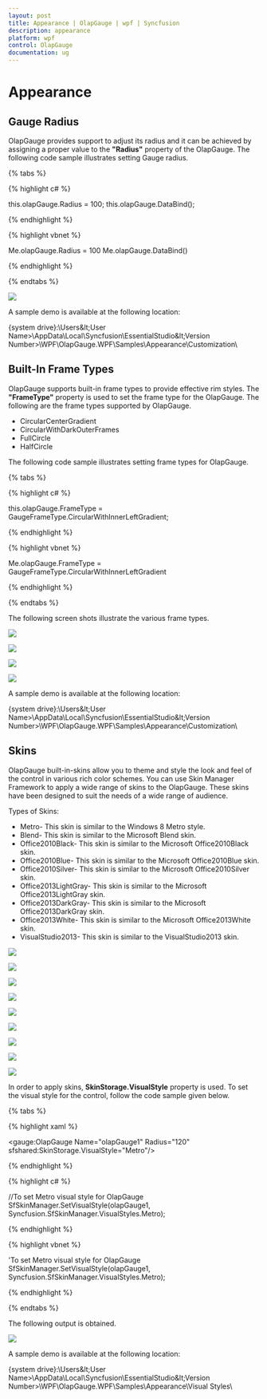 ```yaml
---
layout: post
title: Appearance | OlapGauge | wpf | Syncfusion
description: appearance
platform: wpf
control: OlapGauge
documentation: ug
---
```


# Appearance

## Gauge Radius

OlapGauge provides support to adjust its radius and it can be achieved by assigning a proper value to the **"Radius"** property of the OlapGauge. The following code sample illustrates setting Gauge radius.

{% tabs %}

{% highlight c# %}
 
this.olapGauge.Radius = 100;
this.olapGauge.DataBind();

{% endhighlight %}

{% highlight vbnet %}
 
Me.olapGauge.Radius = 100
Me.olapGauge.DataBind()

{% endhighlight %}

{% endtabs %}

![](Appearance_images/Appearance_img1.png)

A sample demo is available at the following location:

{system drive}:\Users\&lt;User Name&gt;\AppData\Local\Syncfusion\EssentialStudio\&lt;Version Number&gt;\WPF\OlapGauge.WPF\Samples\Appearance\Customization\

## Built-In Frame Types

OlapGauge supports built-in frame types to provide effective rim styles. The **"FrameType"** property is used to set the frame type for the OlapGauge. The following are the frame types supported by OlapGauge.

* CircularCenterGradient
* CircularWithDarkOuterFrames
* FullCircle 
* HalfCircle 

The following code sample illustrates setting frame types for OlapGauge.

{% tabs %}

{% highlight c# %}
 
this.olapGauge.FrameType = GaugeFrameType.CircularWithInnerLeftGradient;

{% endhighlight %}

{% highlight vbnet %}
  
Me.olapGauge.FrameType = GaugeFrameType.CircularWithInnerLeftGradient

{% endhighlight %}

{% endtabs %}

The following screen shots illustrate the various frame types.

![](Appearance_images/Appearance_img2.png)

![](Appearance_images/Appearance_img3.png)

![](Appearance_images/Appearance_img4.png)

![](Appearance_images/Appearance_img5.png)

A sample demo is available at the following location:

{system drive}:\Users\&lt;User Name&gt;\AppData\Local\Syncfusion\EssentialStudio\&lt;Version Number&gt;\WPF\OlapGauge.WPF\Samples\Appearance\Customization\

## Skins

OlapGauge built-in-skins allow you to theme and style the look and feel of the control in various rich color schemes. You can use Skin Manager Framework to apply a wide range of skins to the OlapGauge. These skins have been designed to suit the needs of a wide range of audience. 

Types of Skins:

* Metro- This skin is similar to the Windows 8 Metro style.
* Blend- This skin is similar to the Microsoft Blend skin.
* Office2010Black- This skin is similar to the Microsoft Office2010Black skin. 
* Office2010Blue- This skin is similar to the Microsoft Office2010Blue skin. 
* Office2010Silver- This skin is similar to the Microsoft Office2010Silver skin. 
* Office2013LightGray- This skin is similar to the Microsoft Office2013LightGray skin. 
* Office2013DarkGray- This skin is similar to the Microsoft Office2013DarkGray skin. 
* Office2013White- This skin is similar to the Microsoft Office2013White skin.
* VisualStudio2013- This skin is similar to the VisualStudio2013 skin.

![](Appearance_images/Appearance_img6.png)

![](Appearance_images/Appearance_img7.png)

![](Appearance_images/Appearance_img8.png)

![](Appearance_images/Appearance_img9.png)

![](Appearance_images/Appearance_img10.png)

![](Appearance_images/Appearance_img11.png)

![](Appearance_images/Appearance_img12.png)

![](Appearance_images/Appearance_img13.png)

![](Appearance_images/Appearance_img14.png)

In order to apply skins, **SkinStorage.VisualStyle** property is used. To set the visual style for the control, follow the code sample given below.

{% tabs %}

{% highlight xaml %}

<!--To set Metro visual style for OlapGauge-->
<gauge:OlapGauge Name="olapGauge1" Radius="120" sfshared:SkinStorage.VisualStyle="Metro"/>

{% endhighlight %}

{% highlight c# %}
 
//To set Metro visual style for OlapGauge
SfSkinManager.SetVisualStyle(olapGauge1, Syncfusion.SfSkinManager.VisualStyles.Metro);

{% endhighlight %}

{% highlight vbnet %}
  
'To set Metro visual style for OlapGauge
SfSkinManager.SetVisualStyle(olapGauge1, Syncfusion.SfSkinManager.VisualStyles.Metro);

{% endhighlight %}
 
{% endtabs %}

The following output is obtained.

![](Appearance_images/Appearance_img15.png)

A sample demo is available at the following location:

{system drive}:\Users\&lt;User Name&gt;\AppData\Local\Syncfusion\EssentialStudio\&lt;Version Number&gt;\WPF\OlapGauge.WPF\Samples\Appearance\Visual Styles\

